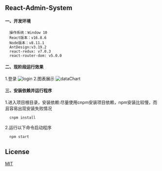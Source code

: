 ## React-Admin-System

#### 一、开发环境
  ```
    操作系统：Window 10
    React版本：v16.8.6
    Node版本：v8.11.1
    AntDesign:v3.19.2
    react-redux: v7.0.3
    react-router-dom: v5.0.0
  ```
#### 二、现阶段运行效果
1.登录
![login](https://github.com/Harhao/react-admin-system/blob/master/screenShot/login.png)
2.图表展示
![dataChart](https://github.com/Harhao/react-admin-system/blob/master/screenShot/index.png)
#### 三、安装依赖并运行程序

1.进入项目根目录，安装依赖:尽量使用cnpm安装项目依赖，npm安装比较慢，而且容易出现安装失败情况
```bash
  cnpm install
```
2.运行以下命令启动程序
 
```bash
  npm start
```
## License
[MIT](http://opensource.org/licenses/MIT)
